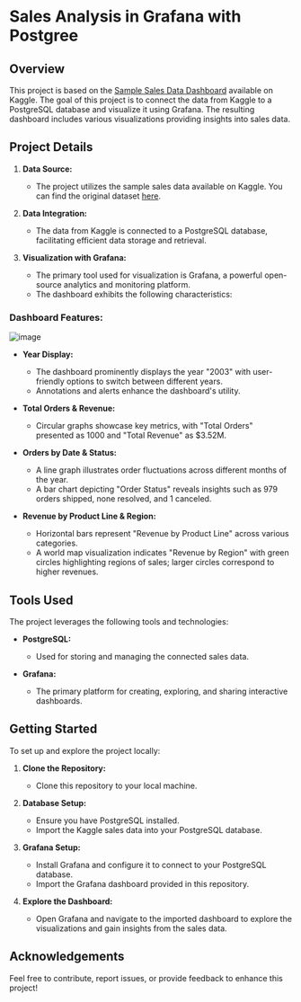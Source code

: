 # Sales Analysis in Grafana with Postgree

## Overview

This project is based on the [Sample Sales Data Dashboard](https://www.kaggle.com/datasets/kyanyoga/sample-sales-data) available on Kaggle. The goal of this project is to connect the data from Kaggle to a PostgreSQL database and visualize it using Grafana. The resulting dashboard includes various visualizations providing insights into sales data.

## Project Details

1. **Data Source:**
   - The project utilizes the sample sales data available on Kaggle. You can find the original dataset [here](https://www.kaggle.com/datasets/kyanyoga/sample-sales-data).

2. **Data Integration:**
   - The data from Kaggle is connected to a PostgreSQL database, facilitating efficient data storage and retrieval.

3. **Visualization with Grafana:**
   - The primary tool used for visualization is Grafana, a powerful open-source analytics and monitoring platform.
   - The dashboard exhibits the following characteristics:

### Dashboard Features:

![image](https://github.com/pedronatanaelfs/sales_analysis_grafana_postgree/assets/125995273/5c2f220f-9a1f-48ae-a300-39c16f58dddc)


- **Year Display:**
  - The dashboard prominently displays the year "2003" with user-friendly options to switch between different years.
  - Annotations and alerts enhance the dashboard's utility.

- **Total Orders & Revenue:**
  - Circular graphs showcase key metrics, with "Total Orders" presented as 1000 and "Total Revenue" as $3.52M.

- **Orders by Date & Status:**
  - A line graph illustrates order fluctuations across different months of the year.
  - A bar chart depicting "Order Status" reveals insights such as 979 orders shipped, none resolved, and 1 canceled.

- **Revenue by Product Line & Region:**
  - Horizontal bars represent "Revenue by Product Line" across various categories.
  - A world map visualization indicates "Revenue by Region" with green circles highlighting regions of sales; larger circles correspond to higher revenues.

## Tools Used

The project leverages the following tools and technologies:

- **PostgreSQL:**
  - Used for storing and managing the connected sales data.

- **Grafana:**
  - The primary platform for creating, exploring, and sharing interactive dashboards.

## Getting Started

To set up and explore the project locally:

1. **Clone the Repository:**
   - Clone this repository to your local machine.

2. **Database Setup:**
   - Ensure you have PostgreSQL installed.
   - Import the Kaggle sales data into your PostgreSQL database.

3. **Grafana Setup:**
   - Install Grafana and configure it to connect to your PostgreSQL database.
   - Import the Grafana dashboard provided in this repository.

4. **Explore the Dashboard:**
   - Open Grafana and navigate to the imported dashboard to explore the visualizations and gain insights from the sales data.

## Acknowledgements

Feel free to contribute, report issues, or provide feedback to enhance this project!
